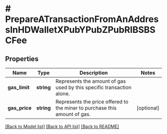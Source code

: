 # # PrepareATransactionFromAnAddressInHDWalletXPubYPubZPubRIBSBSCFee

## Properties

Name | Type | Description | Notes
------------ | ------------- | ------------- | -------------
**gas_limit** | **string** | Represents the amount of gas used by this specific transaction alone. |
**gas_price** | **string** | Represents the price offered to the miner to purchase this amount of gas. | [optional]

[[Back to Model list]](../../README.md#models) [[Back to API list]](../../README.md#endpoints) [[Back to README]](../../README.md)
